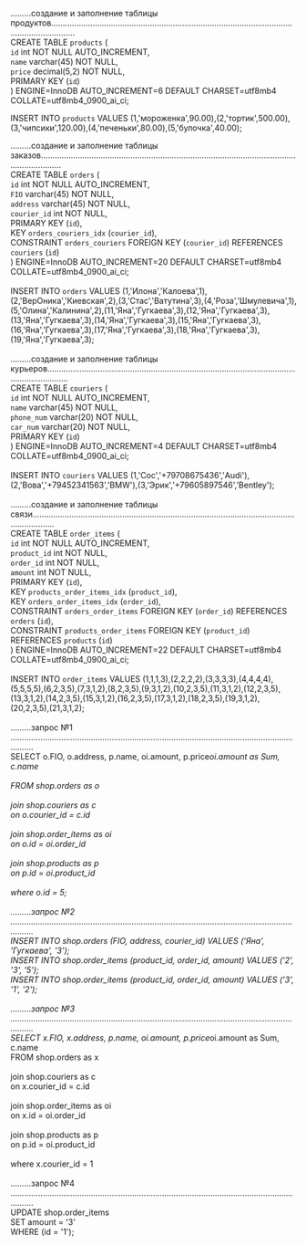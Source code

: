 ………создание и заполнение таблицы продуктов…………………………………………………………………………………………………………………….</br>
CREATE TABLE `products` (</br>
  `id` int NOT NULL AUTO_INCREMENT,</br>
  `name` varchar(45) NOT NULL,</br>
  `price` decimal(5,2) NOT NULL,</br>
  PRIMARY KEY (`id`)</br>
) ENGINE=InnoDB AUTO_INCREMENT=6 DEFAULT CHARSET=utf8mb4 COLLATE=utf8mb4_0900_ai_ci;</br>

INSERT INTO `products` VALUES (1,'мороженка',90.00),(2,'тортик',500.00),(3,'чипсики',120.00),(4,'печеньки',80.00),(5,'булочка',40.00);</br>

………создание и заполнение таблицы заказов…………………………………………………………………………………………………………………….</br>
CREATE TABLE `orders` (</br>
  `id` int NOT NULL AUTO_INCREMENT,</br>
  `FIO` varchar(45) NOT NULL,</br>
  `address` varchar(45) NOT NULL,</br>
  `courier_id` int NOT NULL,</br>
  PRIMARY KEY (`id`),</br>
  KEY `orders_couriers_idx` (`courier_id`),</br>
  CONSTRAINT `orders_couriers` FOREIGN KEY (`courier_id`) REFERENCES `couriers` (`id`)</br>
) ENGINE=InnoDB AUTO_INCREMENT=20 DEFAULT CHARSET=utf8mb4 COLLATE=utf8mb4_0900_ai_ci;</br>
</br>
INSERT INTO `orders` VALUES (1,'Илона','Калоева',1),(2,'ВерОника','Киевская',2),(3,'Стас','Ватутина',3),(4,'Роза','Шмулевича',1),(5,'Олина','Калинина',2),(11,'Яна','Гугкаева',3),(12,'Яна','Гугкаева',3),(13,'Яна','Гугкаева',3),(14,'Яна','Гугкаева',3),(15,'Яна','Гугкаева',3),(16,'Яна','Гугкаева',3),(17,'Яна','Гугкаева',3),(18,'Яна','Гугкаева',3),(19,'Яна','Гугкаева',3);</br>
</br>
………создание и заполнение таблицы курьеров…………………………………………………………………………………………………………………….</br>
CREATE TABLE `couriers` (</br>
  `id` int NOT NULL AUTO_INCREMENT,</br>
  `name` varchar(45) NOT NULL,</br>
  `phone_num` varchar(20) NOT NULL,</br>
  `car_num` varchar(20) NOT NULL,</br>
  PRIMARY KEY (`id`)</br>
) ENGINE=InnoDB AUTO_INCREMENT=4 DEFAULT CHARSET=utf8mb4 COLLATE=utf8mb4_0900_ai_ci;</br>
</br>
INSERT INTO `couriers` VALUES (1,'Сос','+79708675436','Audi'),(2,'Вова','+79452341563','BMW'),(3,'Эрик','+79605897546','Bentley');</br>
</br>
………создание и заполнение таблицы связи…………………………………………………………………………………………………………………….</br>
CREATE TABLE `order_items` (</br>
  `id` int NOT NULL AUTO_INCREMENT,</br>
  `product_id` int NOT NULL,</br>
  `order_id` int NOT NULL,</br>
  `amount` int NOT NULL,</br>
  PRIMARY KEY (`id`),</br>
  KEY `products_order_items_idx` (`product_id`),</br>
  KEY `orders_order_items_idx` (`order_id`),</br>
  CONSTRAINT `orders_order_items` FOREIGN KEY (`order_id`) REFERENCES `orders` (`id`),</br>
  CONSTRAINT `products_order_items` FOREIGN KEY (`product_id`) REFERENCES `products` (`id`)</br>
) ENGINE=InnoDB AUTO_INCREMENT=22 DEFAULT CHARSET=utf8mb4 COLLATE=utf8mb4_0900_ai_ci;</br>
</br>
INSERT INTO `order_items` VALUES (1,1,1,3),(2,2,2,2),(3,3,3,3),(4,4,4,4),(5,5,5,5),(6,2,3,5),(7,3,1,2),(8,2,3,5),(9,3,1,2),(10,2,3,5),(11,3,1,2),(12,2,3,5),(13,3,1,2),(14,2,3,5),(15,3,1,2),(16,2,3,5),(17,3,1,2),(18,2,3,5),(19,3,1,2),(20,2,3,5),(21,3,1,2);</br>
</br>
………запрос №1 …………………………………………………………………………………………………………………….</br>
SELECT o.FIO, o.address, p.name, oi.amount, p.price*oi.amount as Sum, c.name </br>
</br>
FROM shop.orders as o</br>
</br>
join shop.couriers as c</br>
on o.courier_id = c.id</br>
</br>
join shop.order_items as oi</br>
on o.id = oi.order_id</br>
</br>
join shop.products as p</br>
on p.id = oi.product_id</br>
</br>
where o.id = 5;</br>
</br>
………запрос №2 …………………………………………………………………………………………………………………….</br>
INSERT INTO shop.orders (FIO, address, courier_id) VALUES ('Яна', 'Гугкаева', '3');</br>
INSERT INTO shop.order_items (product_id, order_id, amount) VALUES ('2', '3', '5');</br>
INSERT INTO shop.order_items (product_id, order_id, amount) VALUES ('3', '1', '2');</br>
</br>
………запрос №3 …………………………………………………………………………………………………………………….</br>
SELECT  x.FIO, x.address, p.name, oi.amount, p.price*oi.amount as Sum, c.name </br>
FROM shop.orders as x</br>
</br>
join shop.couriers as c</br>
on x.courier_id = c.id</br>
</br>
join shop.order_items as oi</br>
on x.id = oi.order_id</br>
</br>
join shop.products as p</br>
on p.id = oi.product_id</br>
</br>
where x.courier_id = 1</br>
</br>
………запрос №4 …………………………………………………………………………………………………………………….</br>
UPDATE shop.order_items </br>
SET amount = '3' </br>
WHERE (id = '1');</br>
